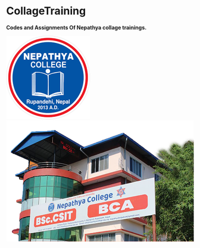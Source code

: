 # CollageTraining
**Codes and Assignments Of Nepathya collage trainings.**

![Collage Logo](https://github.com/Dipakxettri/CollageTraining/blob/95075f2c3b25b0109b542ff2e260a0e828fb2779/assests%20/img/collageLogo.png)
![Collage Image](https://github.com/Dipakxettri/CollageTraining/blob/f093f07fced89b31fde0ddcaac8e6c431f1dd25f/assests%20/img/collageImage.png)